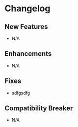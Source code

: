 # Changelog

## New Features

 - N/A

## Enhancements

 - N/A

## Fixes

 - sdfgsdfg

## Compatibility Breaker

 - N/A
